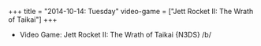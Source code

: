 +++
title = "2014-10-14: Tuesday"
video-game = ["Jett Rocket II: The Wrath of Taikai"]
+++


* Video Game: Jett Rocket II: The Wrath of Taikai {N3DS} /b/